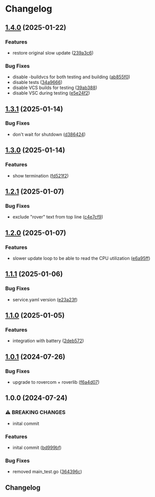 # Changelog

## [1.4.0](https://github.com/VU-ASE/display/compare/v1.3.1...v1.4.0) (2025-01-22)


### Features

* restore original slow update ([239a3c6](https://github.com/VU-ASE/display/commit/239a3c674a23895bef1be52c2c9b581be0ca0126))


### Bug Fixes

* disable -buildvcs for both testing and building ([ab855f0](https://github.com/VU-ASE/display/commit/ab855f06bc20b4a9dffb2fe725e9404d72c9f7d2))
* disable tests ([34a9666](https://github.com/VU-ASE/display/commit/34a966687ce8cabe28e9182e3e8cea65942212ec))
* disable VCS builds for testing ([39ab388](https://github.com/VU-ASE/display/commit/39ab3880274faf6c235fdb864437e74827082882))
* disable VSC during testing ([e5e24f2](https://github.com/VU-ASE/display/commit/e5e24f2f347a8b182a4a17cbd95cfaf2d32ba38a))

## [1.3.1](https://github.com/VU-ASE/display/compare/v1.3.0...v1.3.1) (2025-01-14)


### Bug Fixes

* don't wait for shutdown ([d386424](https://github.com/VU-ASE/display/commit/d386424ea8ca199afea13162772883ade1e47f18))

## [1.3.0](https://github.com/VU-ASE/display/compare/v1.2.1...v1.3.0) (2025-01-14)


### Features

* show termination ([fd521f2](https://github.com/VU-ASE/display/commit/fd521f279baed2a152c86d551f185d6c8c32ca28))

## [1.2.1](https://github.com/VU-ASE/display/compare/v1.2.0...v1.2.1) (2025-01-07)


### Bug Fixes

* exclude "rover" text from top line ([c4e7cf9](https://github.com/VU-ASE/display/commit/c4e7cf96514a841149c427743f7692b2ae32ba16))

## [1.2.0](https://github.com/VU-ASE/display/compare/v1.1.1...v1.2.0) (2025-01-07)


### Features

* slower update loop to be able to read the CPU utilization ([e6a95ff](https://github.com/VU-ASE/display/commit/e6a95ffbe30d9857d87ca99cfcf1307bf61c20d8))

## [1.1.1](https://github.com/VU-ASE/display/compare/v1.1.0...v1.1.1) (2025-01-06)


### Bug Fixes

* service.yaml version ([e23a23f](https://github.com/VU-ASE/display/commit/e23a23fe29f3e3b369ce9cd7848739f0ac453f0a))

## [1.1.0](https://github.com/VU-ASE/display/compare/v1.0.1...v1.1.0) (2025-01-05)


### Features

* integration with battery ([2deb572](https://github.com/VU-ASE/display/commit/2deb572051c852b98c9d880817874eef2e57192d))

## [1.0.1](https://github.com/VU-ASE/display/compare/v1.0.0...v1.0.1) (2024-07-26)


### Bug Fixes

* upgrade to rovercom + roverlib ([f6a4d07](https://github.com/VU-ASE/display/commit/f6a4d071eb0797626c4c7413e11bd8d5822db900))

## 1.0.0 (2024-07-24)


### ⚠ BREAKING CHANGES

* inital commit

### Features

* inital commit ([bd999bf](https://github.com/VU-ASE/display/commit/bd999bf739ef0bc03a9b480536d589b57ffb58b3))


### Bug Fixes

* removed main_test.go ([364396c](https://github.com/VU-ASE/display/commit/364396cc99fc472af622ddd573f9510c4353c47d))

## Changelog
